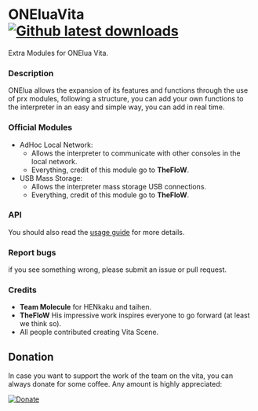 # ONEluaVita [![Github latest downloads](https://img.shields.io/github/downloads/ONElua/ONEluaVita/total.svg)](https://github.com/ONElua/ONEluaVita/releases/latest)

Extra Modules for ONElua Vita.

### Description ###
ONElua allows the expansion of its features and functions through the use of prx modules, following a structure, you can add your own functions to the interpreter in an easy and simple way, you can add in real time.

### Official Modules ###
- AdHoc Local Network:
	* Allows the interpreter to communicate with other consoles in the local network.
	* Everything, credit of this module go to **TheFloW**.
- USB Mass Storage:
	* Allows the interpreter mass storage USB connections.
	* Everything, credit of this module go to **TheFloW**.

### API ###
You should also read the [usage guide](USAGE.md) for more details.
	
### Report bugs ###
if you see something wrong, please submit an issue or pull request.

### Credits ###
- **Team Molecule** for HENkaku and taihen.
- **TheFloW** His impressive work inspires everyone to go forward (at least we think so).
- All people contributed creating Vita Scene.

## Donation ##
In case you want to support the work of the team on the vita, you can always donate for some coffee. Any amount is highly appreciated:

[![Donate](https://www.paypalobjects.com/en_US/i/btn/btn_donateCC_LG.gif)](https://www.paypal.com/cgi-bin/webscr?cmd=_donations&business=YHZ5XBWEXP8ZY&lc=MX&item_name=ONElua%20Team%20Projects&item_number=AdrenalineBubbleManager&currency_code=USD&bn=PP%2dDonationsBF%3abtn_donateCC_LG%2egif%3aNonHosted)

